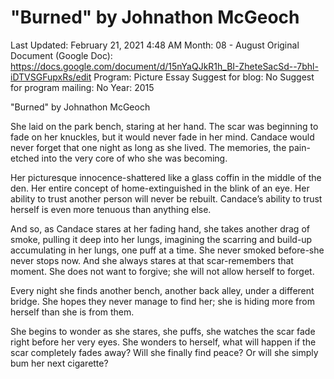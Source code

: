 # "Burned" by Johnathon McGeoch

Last Updated: February 21, 2021 4:48 AM
Month: 08 - August
Original Document (Google Doc): https://docs.google.com/document/d/15nYaQJkR1h_BI-ZheteSacSd--7bhl-iDTVSGFupxRs/edit
Program: Picture Essay
Suggest for blog: No
Suggest for program mailing: No
Year: 2015

"Burned" by Johnathon McGeoch

She laid on the park bench, staring at her hand. The scar was beginning to fade on her knuckles, but it would never fade in her mind. Candace would never forget that one night as long as she lived. The memories, the pain-etched into the very core of who she was becoming.

Her picturesque innocence-shattered like a glass coffin in the middle of the den. Her entire concept of home-extinguished in the blink of an eye. Her ability to trust another person will never be rebuilt. Candace’s ability to trust herself is even more tenuous than anything else.

And so, as Candace stares at her fading hand, she takes another drag of smoke, pulling it deep into her lungs, imagining the scarring and build-up accumulating in her lungs, one puff at a time. She never smoked before-she never stops now. And she always stares at that scar-remembers that moment. She does not want to forgive; she will not allow herself to forget.

Every night she finds another bench, another back alley, under a different bridge. She hopes they never manage to find her; she is hiding more from herself than she is from them.

She begins to wonder as she stares, she puffs, she watches the scar fade right before her very eyes. She wonders to herself, what will happen if the scar completely fades away? Will she finally find peace? Or will she simply bum her next cigarette?